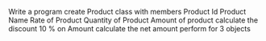 
Write a program create Product class with members Product Id Product Name
Rate of Product Quantity of Product Amount of product calculate the discount 10 % on
Amount
calculate the net amount perform for 3 objects
